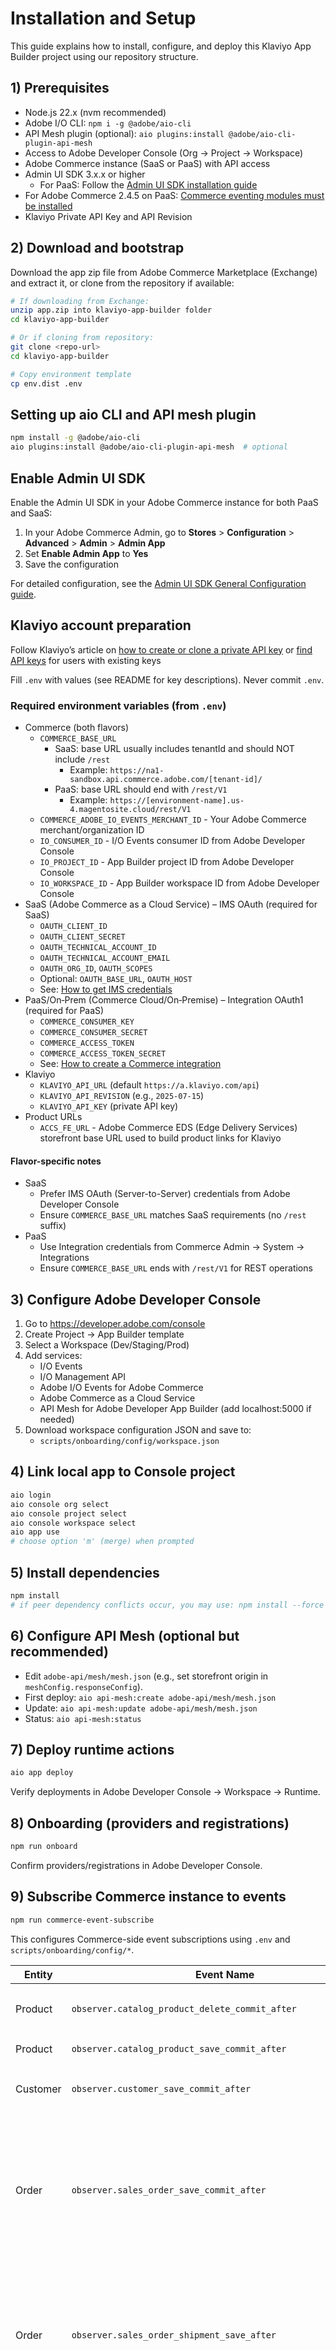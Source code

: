 # Installation and Setup

This guide explains how to install, configure, and deploy this Klaviyo App Builder project using our repository structure.

## 1) Prerequisites
- Node.js 22.x (nvm recommended)
- Adobe I/O CLI: `npm i -g @adobe/aio-cli`
- API Mesh plugin (optional): `aio plugins:install @adobe/aio-cli-plugin-api-mesh`
- Access to Adobe Developer Console (Org → Project → Workspace)
- Adobe Commerce instance (SaaS or PaaS) with API access
- Admin UI SDK 3.x.x or higher
  - For PaaS: Follow the [Admin UI SDK installation guide](https://developer.adobe.com/commerce/extensibility/admin-ui-sdk/installation/)
- For Adobe Commerce 2.4.5 on PaaS: [Commerce eventing modules must be installed](https://developer.adobe.com/commerce/extensibility/events/installation/#install-adobe-io-modules-on-commerce)
- Klaviyo Private API Key and API Revision

## 2) Download and bootstrap
Download the app zip file from Adobe Commerce Marketplace (Exchange) and extract it, or clone from the repository if available:
```bash
# If downloading from Exchange:
unzip app.zip into klaviyo-app-builder folder
cd klaviyo-app-builder

# Or if cloning from repository:
git clone <repo-url>
cd klaviyo-app-builder

# Copy environment template
cp env.dist .env
```

## Setting up aio CLI and API mesh plugin
```bash
npm install -g @adobe/aio-cli 
aio plugins:install @adobe/aio-cli-plugin-api-mesh  # optional
```

## Enable Admin UI SDK
Enable the Admin UI SDK in your Adobe Commerce instance for both PaaS and SaaS:
1. In your Adobe Commerce Admin, go to **Stores** > **Configuration** > **Advanced** > **Admin** > **Admin App**
2. Set **Enable Admin App** to **Yes**
3. Save the configuration

For detailed configuration, see the [Admin UI SDK General Configuration guide](https://developer.adobe.com/commerce/extensibility/admin-ui-sdk/configuration/#general-configuration).

## Klaviyo account preparation

Follow Klaviyo’s article on [how to create or clone a private API key](https://help.klaviyo.com/hc/en-us/articles/7423954176283) or [find API keys](https://help.klaviyo.com/hc/en-us/articles/115005062267#h_01HRFPP8R1AEVQ744SE33FQTEC) for users with existing keys


Fill `.env` with values (see README for key descriptions). Never commit `.env`.

### Required environment variables (from `.env`)
- Commerce (both flavors)
  - `COMMERCE_BASE_URL`
    - SaaS: base URL usually includes tenantId and should NOT include `/rest`
      - Example: `https://na1-sandbox.api.commerce.adobe.com/[tenant-id]/`
    - PaaS: base URL should end with `/rest/V1`
      - Example: `https://[environment-name].us-4.magentosite.cloud/rest/V1`
  - `COMMERCE_ADOBE_IO_EVENTS_MERCHANT_ID` - Your Adobe Commerce merchant/organization ID
  - `IO_CONSUMER_ID` - I/O Events consumer ID from Adobe Developer Console
  - `IO_PROJECT_ID` - App Builder project ID from Adobe Developer Console
  - `IO_WORKSPACE_ID` - App Builder workspace ID from Adobe Developer Console
- SaaS (Adobe Commerce as a Cloud Service) – IMS OAuth (required for SaaS)
  - `OAUTH_CLIENT_ID`
  - `OAUTH_CLIENT_SECRET`
  - `OAUTH_TECHNICAL_ACCOUNT_ID`
  - `OAUTH_TECHNICAL_ACCOUNT_EMAIL`
  - `OAUTH_ORG_ID`, `OAUTH_SCOPES`
  - Optional: `OAUTH_BASE_URL`, `OAUTH_HOST`
  - See: [How to get IMS credentials](https://developer.adobe.com/commerce/extensibility/starter-kit/checkout/connect/#adobe-identity-management-service-ims)
- PaaS/On‑Prem (Commerce Cloud/On‑Premise) – Integration OAuth1 (required for PaaS)
  - `COMMERCE_CONSUMER_KEY`
  - `COMMERCE_CONSUMER_SECRET`
  - `COMMERCE_ACCESS_TOKEN`
  - `COMMERCE_ACCESS_TOKEN_SECRET`
  - See: [How to create a Commerce integration](https://developer.adobe.com/commerce/extensibility/starter-kit/checkout/connect/#create-a-commerce-integration)
- Klaviyo
  - `KLAVIYO_API_URL` (default `https://a.klaviyo.com/api`)
  - `KLAVIYO_API_REVISION` (e.g., `2025-07-15`)
  - `KLAVIYO_API_KEY` (private API key)
- Product URLs
  - `ACCS_FE_URL` - Adobe Commerce EDS (Edge Delivery Services) storefront base URL used to build product links for Klaviyo

#### Flavor-specific notes
- SaaS
  - Prefer IMS OAuth (Server-to-Server) credentials from Adobe Developer Console
  - Ensure `COMMERCE_BASE_URL` matches SaaS requirements (no `/rest` suffix)
- PaaS
  - Use Integration credentials from Commerce Admin → System → Integrations
  - Ensure `COMMERCE_BASE_URL` ends with `/rest/V1` for REST operations

## 3) Configure Adobe Developer Console
1. Go to https://developer.adobe.com/console
2. Create Project → App Builder template
3. Select a Workspace (Dev/Staging/Prod)
4. Add services:
   - I/O Events
   - I/O Management API
   - Adobe I/O Events for Adobe Commerce
   - Adobe Commerce as a Cloud Service
   - API Mesh for Adobe Developer App Builder (add localhost:5000 if needed)
5. Download workspace configuration JSON and save to:
   - `scripts/onboarding/config/workspace.json`

## 4) Link local app to Console project
```bash
aio login
aio console org select
aio console project select
aio console workspace select
aio app use
# choose option 'm' (merge) when prompted
```

## 5) Install dependencies
```bash
npm install
# if peer dependency conflicts occur, you may use: npm install --force
```

## 6) Configure API Mesh (optional but recommended)
- Edit `adobe-api/mesh/mesh.json` (e.g., set storefront origin in `meshConfig.responseConfig`).
- First deploy: `aio api-mesh:create adobe-api/mesh/mesh.json`
- Update: `aio api-mesh:update adobe-api/mesh/mesh.json`
- Status: `aio api-mesh:status`

## 7) Deploy runtime actions
```bash
aio app deploy
```
Verify deployments in Adobe Developer Console → Workspace → Runtime.

## 8) Onboarding (providers and registrations)
```bash
npm run onboard
```
Confirm providers/registrations in Adobe Developer Console.

## 9) Subscribe Commerce instance to events
```bash
npm run commerce-event-subscribe
```
This configures Commerce-side event subscriptions using `.env` and `scripts/onboarding/config/*`.

| Entity     | Event Name                                                     | Required Fields                                                                                                                                                                                                      |
|------------| -------------------------------------------------------------- | -------------------------------------------------------------------------------------------------------------------------------------------------------------------------------------------------------------------- |
| Product    | `observer.catalog_product_delete_commit_after`                 | `entity_id`, `sku`, `name`, `created_at`, `updated_at`, `description`                                                                                                                                                |
| Product    | `observer.catalog_product_save_commit_after`                   | `*` (all product attributes)                                                                                                                                                                                         |
| Customer   | `observer.customer_save_commit_after`                          | `id`, `email`, `firstname`, `lastname`, `created_at`, `updated_at`                                                                                                                                                   |
| Order      | `observer.sales_order_save_commit_after`                       | `id`, `entity_id`, `increment_id`, `order_currency_code`, `discount_amount`, `coupon_code`, `customer_email`, `grand_total`, `applied_rule_ids`, `created_at`, `updated_at`, `items`, `addresses`, `state`, `status` |
| Order      | `observer.sales_order_shipment_save_after`                     | `order_id`, `entity_id`, `increment_id`, `order_currency_code`, `discount_amount`, `customer_email`, `grand_total`, `applied_rule_ids`, `created_at`, `updated_at`, `items`, `addresses`, `state`, `status`          |
| Order      | `observer.sales_order_creditmemo_save_after`                   | `order_id`, `entity_id`, `increment_id`, `order_currency_code`, `discount_amount`, `customer_email`, `grand_total`, `applied_rule_ids`, `created_at`, `updated_at`, `items`, `addresses`, `state`, `status`          |
| Sales Rule | `observer.salesrule_rule_save_after`                           | `rule_id`, `name`, `description`, `to_date`, `coupon_type`, `coupon_code`                                                                                                                                            |
| Sales Rule | `observer.salesrule_rule_delete_after`                         | `rule_id`                                                                                                                                                                                                            |
| Sales Rule | `plugin.magento.sales_rule.model.resource_model.coupon.save`   | `coupon_id`, `code`, `rule_id`, `usage_limit`, `times_used`                                                                                                                                                          |
| Sales Rule | `plugin.magento.sales_rule.model.resource_model.coupon.delete` | `coupon_id`, `code`, `rule_id`                                                                                                                                                                                       |



## 10) UI access (backend UI)
App can be accessed through the Experience Cloud Shell link returned after deploying the app or through the admin using the Admin UI SDK. To enable Admin UI SDK in your Commerce instance:

- Navigate to `Stores` → `Settings` → `Configuration` → `Adobe Services` → `Admin UI SDK`
  - Set `Enable Admin UI SDK` to `Yes`
  - Click `Configure Extensions`. Select the workspace of extensions you want to map to the Commerce instance. Click Apply to load the eligible extensions.
    - Workspace choices are: Stage, Production, or Custom. If Custom is selected, be sure to provide the workspace name corresponding to the extension in App Builder. Only English alphanumeric and Latin alphabet characters are allowed.
    - Select the extensions you want to include in the Commerce instance.
  - Save the selection to have registrations correctly included in the Commerce Admin
  - Confirm that the `Apps` → `Klaviyo` section appears on the main menu
    
    ![Alt text](docs/klaviyo-app-menu.png "Klaviyo App Builder menu item")

The UI lives in `src/commerce-backend-ui-1/web-src` and is deployed with the actions.

Access options:
- **Dev mode**: `aio app dev`
- **Deployed**: available via the workspace Runtime web URL


## 11) Product catalog sync specifics
- Page/Batch Size controls both fetch size and Klaviyo batch size (max 100; 5MB payload cap).
- Set `ACCS_FE_URL` in `.env` to build product URLs for Klaviyo.

## 12) Storefront Integration Components

To complete the Klaviyo integration for your Adobe Commerce storefront, install the following storefront components. Each repository includes a detailed README with installation and configuration instructions.

### Requirements for Storefront Components:
- An existing Adobe Commerce EDS storefront
- Node.js (v20 or later recommended)
- Access to your storefront's GitHub repository
- Klaviyo Public API Key (different from the Private API Key used in the backend)
- Admin access to configure the components

### Available Components:

- **[Klaviyo Tracking Block for Adobe Commerce Storefront](https://github.com/abovethefray/klaviyo-tracking-block-for-adobe-commerce-storefront)**  
  Enables Klaviyo analytics and tracking on your Adobe Commerce storefront, capturing customer behavior and events.

- **[Klaviyo Checkout Consent Drop-in for Adobe Commerce App](https://github.com/abovethefray/klaviyo-adobe-commerce-app-checkout-consent-dropin)**  
  Provides a checkout consent drop-in component for collecting customer consent to receive marketing communications via Klaviyo.

- **[Klaviyo Signup Block for Adobe Commerce Storefront](https://github.com/abovethefray/klaviyo-signup-block-for-adobe-commerce-storefront)**  
  Adds newsletter signup blocks powered by Klaviyo to your Adobe Commerce storefront, allowing customers to subscribe to marketing lists.

## 13) Troubleshooting
- Timeouts: reduce Page/Batch Size (≤100) and ensure payload < 5MB
- IMS/auth: re-run `aio login` and re-select org/project/workspace
- Commerce API: verify integration credentials and scopes
- API Mesh: validate `mesh.json` and run `aio api-mesh:status`

---
See `README.md` for architecture diagrams, environment variables, and feature overview.
